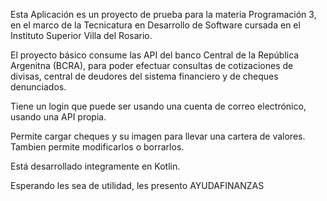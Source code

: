 Esta Aplicación es un proyecto de prueba para la materia Programación 3, en el marco de la Tecnicatura en Desarrollo de Software cursada en el Instituto Superior Villa del Rosario.

El proyecto básico consume las API del banco Central de la República Argenitna (BCRA), para poder efectuar consultas de cotizaciones de divisas, central de deudores del sistema financiero y de cheques denunciados.

Tiene un login que puede ser usando una cuenta de correo electrónico, usando una API propia.

Permite cargar cheques y su imagen para llevar una cartera de valores. Tambien permite modificarlos o borrarlos.

Está desarrollado integramente en Kotlin.

Esperando les sea de utilidad, les presento AYUDAFINANZAS
